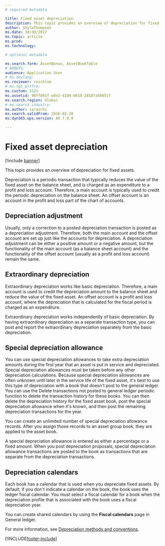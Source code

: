 ```yaml
---
# required metadata

title: Fixed asset depreciation
description: This topic provides an overview of depreciation for fixed assets.
author: ShylaThompson
ms.date: 10/30/2017
ms.topic: article
ms.prod: 
ms.technology: 

# optional metadata

ms.search.form: AssetBonus, AssetBookTable
# ROBOTS: 
audience: Application User
# ms.devlang: 
ms.reviewer: roschlom
# ms.tgt_pltfrm: 
ms.custom: 3121
ms.assetid: 98ff891f-e0e2-4184-b618-28107a50851f
ms.search.region: Global
# ms.search.industry: 
ms.author: saraschi
ms.search.validFrom: 2016-02-28
ms.dyn365.ops.version: AX 7.0.0

---
```


# Fixed asset depreciation

[!include [banner](../includes/banner.md)]

This topic provides an overview of depreciation for fixed assets.

Depreciation is a periodic transaction that typically reduces the value of the fixed asset on the balance sheet, and is charged as an expenditure to a profit and loss account. Therefore, a main account is typically used to credit the periodic depreciation on the balance sheet. An offset account is an account in the profit and loss part of the chart of accounts.

## Depreciation adjustment
Usually, only a correction to a posted depreciation transaction is posted as a depreciation adjustment. Therefore, both the main account and the offset account are set up just like the accounts for depreciation. A depreciation adjustment can be either a positive amount or a negative amount, but the functionality of the main account (as a balance sheet account) and the functionality of the offset account (usually as a profit and loss account) remain the same.

## Extraordinary depreciation
Extraordinary depreciation works like basic depreciation. Therefore, a main account is used to credit the depreciation amount to the balance sheet and reduce the value of the fixed asset. An offset account is a profit and loss account, where the depreciation that is calculated for the fiscal period is charged as an expenditure. 

Extraordinary depreciation works independently of basic depreciation. By having extraordinary depreciation as a separate transaction type, you can post and report the extraordinary depreciation separately from the basic depreciation.

## Special depreciation allowance
You can use special depreciation allowances to take extra depreciation amounts during the first year that an asset is put in service and depreciated. Special depreciation allowances must be taken before any other depreciation calculations. Because special depreciation allowances are often unknown until later in the service life of the fixed asset, it's best to use this type of depreciation with a book that doesn't post to the general ledger. You can use the Delete transactions not posted to general ledger periodic function to delete the transaction history for these books. You can then delete the depreciation history for the fixed asset book, post the special depreciation allowance when it's known, and then post the remaining depreciation transactions for the year. 

You can create an unlimited number of special depreciation allowance records. After you assign those records to an asset group book, they are applied to the asset book. 

A special depreciation allowance is entered as either a percentage or a fixed amount. When you post depreciation proposals, special depreciation allowance transactions are posted to the book as transactions that are separate from the depreciation transactions.

## Depreciation calendars
Each book has a calendar that is used when you depreciate fixed assets. By default, if you don't indicate a calendar on the book, the book uses the ledger fiscal calendar. You must select a fiscal calendar for a book when the depreciation profile that is associated with the book uses a fiscal depreciation year. 

You can create shared calendars by using the **Fiscal calendars** page in General ledger.

For more information, see [Depreciation methods and conventions](depreciation-methods-conventions.md).





[!INCLUDE[footer-include](../../includes/footer-banner.md)]